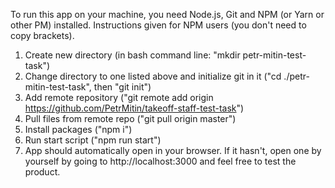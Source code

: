 To run this app on your machine, you need Node.js, Git and NPM (or Yarn or other PM) installed.
Instructions given for NPM users (you don't need to copy brackets).

1. Create new directory (in bash command line: "mkdir petr-mitin-test-task")
2. Change directory to one listed above and initialize git in it ("cd ./petr-mitin-test-task", then "git init")
3. Add remote repository ("git remote add origin https://github.com/PetrMitin/takeoff-staff-test-task")
4. Pull files from remote repo ("git pull origin master")
5. Install packages ("npm i")
6. Run start script ("npm run start")
7. App should automatically open in your browser. If it hasn't, open one by yourself by going to http://localhost:3000 and feel free to test the product.